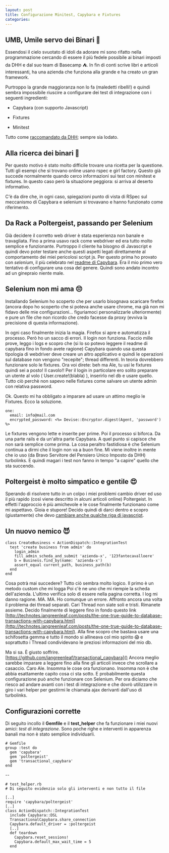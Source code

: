 ```yaml
---
layout: post
title: Configurazione Minitest, Capybara e Fixtures
categories: 
---
```


## UMB, Umile servo dei Binari 🚊
Essendosi il cielo svuotato di idoli da adorare mi sono rifatto nella programmazione cercando di essere il più fedele possibile ai binari imposti da DHH e dal suo team di Basecamp ⛺️.
In fin di conti scrive libri e articoli interessanti, ha una azienda che funziona alla grande e ha creato un gran framework.

Purtroppo la grande maggioranza non lo fa (maledetti ribelli!) e quindi sembra impossibile riuscire a configurare dei test di integrazione con i seguenti ingredienti:

- Capybara (con supporto Javascript)

- Fixtures 

- Minitest 

Tutto come [raccomandato da DHH](http://david.heinemeierhansson.com/2014/tdd-is-dead-long-live-testing.html); sempre sia lodato.

## Alla ricerca dei binari 🚂
Per questo motivo è stato molto difficile trovare una ricetta per la questione. Tutti gli esempi che si trovano online usano rspec e girl factory. 
Questo già succede normalmente quando cerco informazioni sui test con minitest e fixtures. In questo caso però la situazione peggiora: si arriva al deserto informativo.

C'è da dire che, in ogni caso, spiegazioni punto di vista di RSpec sul meccanismo di Capybara e selenium si trovavano e hanno funzionato come riferimento.

## Da Rack a Poltergeist, passando per Selenium
Già decidere il corretto web driver è stata esperienza non banale e travagliata. Fino a prima usavo rack come webdriver ed era tutto molto semplice e funzionante.
Purtroppo il cliente ha bisogno di Javascript e quindi devo poter testare anche questi aspetti legati direttamente al comportamento dei miei pericolosi script js.
Per questo prima ho provato con _selenium_, il più celebrato nel [readme di Capybara](https://github.com/jnicklas/capybara/). 
Era il mio primo vero tentativo di configurare una cosa del genere. Quindi sono andato incontro ad un ginepraio niente male. 

## Selenium non mi ama 😔
Installando Selenium ho scoperto che per usarlo bisognava scaricare firefox (ancora dopo ho scoperto che si poteva anche usare chrome, ma già non mi fidavo delle mie configurazioni... figuriamoci personalizzarle ulteriormente) e pure un file che non ricordo che credo facesse da proxy (evviva la precisione di questa informazione).

In ogni caso finalmente inizia la magia.
Firefox si apre e automatizza il processo.
Però ho un sacco di errori.
Il login non funziona.
Faccio mille prove, leggo i logs e scopro che (si lo so potevo leggere il readme di capybara fino in fondo avete ragione) Capybara quando usa questa tipologia di webdriver deve creare un altro applicativo e quindi le operazioni sul database non vengono "recepite"; thread differenti. In teoria dovrebbero funzionare solo le fixtures.
Ora voi direte: beh ma Ale, tu usi le fixtures quindi sei a posto!
Il cavolo!!
Per il login in particolare ero solito preparare un utente al volo ( User.create!(blabla) ), inserirlo nel db e usare quello. Tutto ciò perchè non sapevo nelle fixtures come salvare un utente admin con relativa password.

Ok. Questo mi ha obbligato a imparare ad usare un attimo meglio le Fixtures.
Ecco la soluzione.

    one:
      email: info@mail.com
      encrypted_password: <%= Devise::Encryptor.digest(Agent, 'password') %>

Le fixtures vengono lette e inserite per prime.
Poi il processo si biforca.
Da una parte rails e da un'altra parte Capybara.
A quel punto si capisce che non sarà semplice come prima.
La cosa peraltro fastidiosa è che Selenium continua a dirmi che il login non va a buon fine.
Mi viene inoltre in mente che io uso (da Bravo Servitore del Pensiero Unico Imposto da DHH) turbolinks. E quindi magari i test non fanno in tempo "a capire" quello che sta succendo.


## Poltergeist è molto simpatico e gentile 😍
Sperando di risolvere tutto in un colpo i miei problemi cambio driver ed uso il più rapido (così viene descritto in alcuni articoli online) Poltergeist.
In effetti l'approccio è più amichevole e le cose finalmente funzionano come mi aspettavo. Gioia e stupore!
Decido quindi di darci dentro e scopro (giustamente) che devo [cambiare anche qualche riga di javascript](https://simonini.github.io/articles/rails/tdd/integration-test/capybara/selectize/javascript/2016/10/28/come-interagire-con-selectize-tramite-capybara.html).

## Un nuovo nemico 😈
    class CreateBusiness < ActionDispatch::IntegrationTest
      test 'create business from admin' do
        login_admin
        fill_admin_scheda_and_submit 'azienda-x', '123fantecavalloere'
        b = Business.find_by(name: 'azienda-x')
        assert_equal current_path, business_path(b)
      end
    end

Cosa potrà mai succedere? Tutto ciò sembra molto logico.
Il primo è un metodo custom che mi logga
Poi c'è ne uno che mi riempie la scheda dell'azienda.
L'ultimo verifica solo di essere nella pagina corretta.
I log mi danno ragione.
MA.
MA.
Ho comunque un errore.
Affronto ancora una volta il problema dei thread separati.
Cari Thread non siate soli e tristi.
Rimanete assieme.
Decido finalmente di leggere fino in fondo questo link [http://technotes.iangreenleaf.com/posts/the-one-true-guide-to-database-transactions-with-capybara.html](http://technotes.iangreenleaf.com/posts/the-one-true-guide-to-database-transactions-with-capybara.html).
Alla fine scopro che bastava usare una schifosetta gemma e tutto il mondo si allineava col mio spirito 😱 e soprattutto i Thread condividevano le preziosi informazioni del mio db.

Ma si sa. È giusto soffrire.
[https://github.com/iangreenleaf/transactional_capybara]()
Ancora meglio sarebbe imparare a leggere fino alla fine gli articoli invece che scrollare a casaccio.
Caro Ale.
Insomma le cose ora funzionano.
Insomma non è che abbia esattamente capito cosa ci sta sotto.
E probabilmente questa configurazione può anche funzionare con Selenium.
Per ora diciamo che riesco ad andare avanti con i test di integrazione e che dovrò utilizzare in giro i vari helper per gestirmi le chiamata ajax derivanti dall'uso di turbolinks.

## Configurazioni corrette

Di seguito incollo il __Gemfile__  e il __test\_helper__ che fa funzionare i miei nuovi amici: _test di integrazione_.
Sono poche righe e interventi in apparenza banali ma non è stato semplice individuarli.

    # Gemfile
    group :test do
      gem 'capybara'
      gem 'poltergeist'
      gem 'transactional_capybara'
    end

--

    # test_helper.rb
    # Di seguito evidenzio solo gli interventi e non tutto il file

    [..]
    require 'capybara/poltergeist'
    [..]
    class ActionDispatch::IntegrationTest
      include Capybara::DSL
      TransactionalCapybara.share_connection
      Capybara.default_driver = :poltergeist
      [..]
      def teardown
        Capybara.reset_sessions!
        Capybara.default_max_wait_time = 5
      end